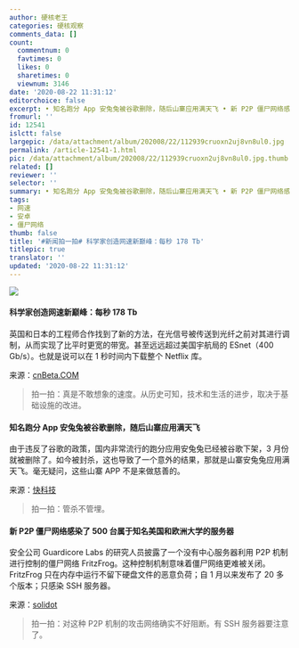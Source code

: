 ```yaml
---
author: 硬核老王
categories: 硬核观察
comments_data: []
count:
  commentnum: 0
  favtimes: 0
  likes: 0
  sharetimes: 0
  viewnum: 3146
date: '2020-08-22 11:31:12'
editorchoice: false
excerpt: • 知名跑分 App 安兔兔被谷歌删除，随后山寨应用满天飞 • 新 P2P 僵尸网络感染了 500 台属于知名美国和欧洲大学的服务器
fromurl: ''
id: 12541
islctt: false
largepic: /data/attachment/album/202008/22/112939cruoxn2uj8vn8ul0.jpg
permalink: /article-12541-1.html
pic: /data/attachment/album/202008/22/112939cruoxn2uj8vn8ul0.jpg.thumb.jpg
related: []
reviewer: ''
selector: ''
summary: • 知名跑分 App 安兔兔被谷歌删除，随后山寨应用满天飞 • 新 P2P 僵尸网络感染了 500 台属于知名美国和欧洲大学的服务器
tags:
- 网速
- 安卓
- 僵尸网络
thumb: false
title: '#新闻拍一拍# 科学家创造网速新巅峰：每秒 178 Tb'
titlepic: true
translator: ''
updated: '2020-08-22 11:31:12'
---
```


![](/data/attachment/album/202008/22/112939cruoxn2uj8vn8ul0.jpg)


#### 科学家创造网速新巅峰：每秒 178 Tb


英国和日本的工程师合作找到了新的方法，在光信号被传送到光纤之前对其进行调制，从而实现了比平时更宽的带宽。甚至远远超过美国宇航局的 ESnet（400 Gb/s）。也就是说可以在 1 秒时间内下载整个 Netflix 库。


来源：[cnBeta.COM](https://www.cnbeta.com/articles/science/1018655.htm "https://www.cnbeta.com/articles/science/1018655.htm")



> 
> 拍一拍：真是不敢想象的速度。从历史可知，技术和生活的进步，取决于基础设施的改进。
> 
> 
> 


#### 知名跑分 App 安兔兔被谷歌删除，随后山寨应用满天飞


由于违反了谷歌的政策，国内非常流行的跑分应用安兔兔已经被谷歌下架，3 月份就被删除了。如今被封杀，这也导致了一个意外的结果，那就是山寨安兔兔应用满天飞。毫无疑问，这些山寨 APP 不是来做慈善的。


来源：[快科技](https://www.cnbeta.com/articles/tech/1018819.htm "https://www.cnbeta.com/articles/tech/1018819.htm")



> 
> 拍一拍：管杀不管埋。
> 
> 
> 


#### 新 P2P 僵尸网络感染了 500 台属于知名美国和欧洲大学的服务器


安全公司 Guardicore Labs 的研究人员披露了一个没有中心服务器利用 P2P 机制进行控制的僵尸网络 FritzFrog。这种控制机制意味着僵尸网络更难被关闭。FritzFrog 只在内存中运行不留下硬盘文件的恶意负荷；自 1 月以来发布了 20 多个版本；只感染 SSH 服务器。


来源：[solidot](https://www.solidot.org/story?sid=65307 "https://www.solidot.org/story?sid=65307")



> 
> 拍一拍：对这种 P2P 机制的攻击网络确实不好阻断。有 SSH 服务器要注意了。
> 
> 
>